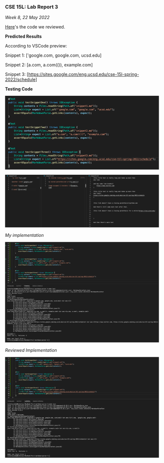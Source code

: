 ### CSE 15L: Lab Report 3
*Week 8, 22 May 2022*

[Here](https://github.com/ryankosta/good-markdown-parser)'s the code we reviewed.

**Predicted Results**

According to VSCode preview:

Snippet 1: \[\'google.com, google.com, ucsd.edu]

Snippet 2: \[a.com, a.com(()), example.com]

Snippet 3: \[https://sites.google.com/eng.ucsd.edu/cse-15l-spring-2022/schedule]

**Testing Code**

![Snippet 1,2 & 3 JUnit Implementation](./Images/Screen%20Shot%202022-05-22%20at%2012.19.04%20PM.png)

![Test Files](./Images/Screen%20Shot%202022-05-22%20at%2012.25.08%20PM.png)

*My implementation*

![My implementation](/Images/Screen%20Shot%202022-05-22%20at%2012.32.48%20PM.png)

*Reviewed Implementation*

![Reviewed implementation](./Images/Screen%20Shot%202022-05-22%20at%2012.46.33%20PM.png)



